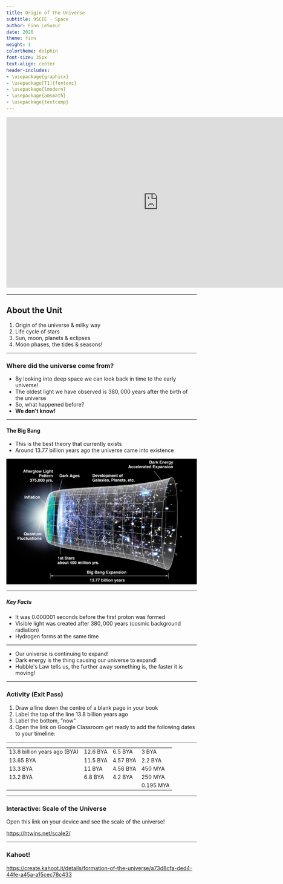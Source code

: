 ```yaml
---
title: Origin of the Universe
subtitle: 9SCIE - Space
author: Finn LeSueur
date: 2020
theme: finn
weight: 1
colortheme: dolphin
font-size: 35px
text-align: center
header-includes:
- \usepackage{graphicx}
- \usepackage[T1]{fontenc}
- \usepackage{lmodern}
- \usepackage{amsmath}
- \usepackage{textcomp}
---
```


<iframe width="803" height="452" src="https://www.youtube.com/embed/wNDGgL73ihY" frameborder="0" allow="accelerometer; autoplay; encrypted-media; gyroscope; picture-in-picture" allowfullscreen></iframe>

---

## About the Unit

1. Origin of the universe & milky way
2. Life cycle of stars
3. Sun, moon, planets & eclipses
4. Moon phases, the tides & seasons!

---

### Where did the universe come from?

- By looking into deep space we can look back in time to the early universe!
- The oldest light we have observed is $380,000$ years after the birth of the universe
- So, what happened before?
- __We don't know!__

---

#### The Big Bang

- This is the best theory that currently exists
- Around 13.77 billion years ago the universe came into existence

![](../assets/the-big-bang.jpg "")

---

##### Key Facts

- It was $0.000001$ seconds before the first proton was formed
- Visible light was created after $380,000$ years (cosmic background radiation)
- Hydrogen forms at the same time

---

- Our universe is continuing to expand!
- Dark energy is the thing causing our universe to expand!
- Hubble's Law tells us, the further away something is, the faster it is moving!

---

### Activity (Exit Pass)

1. Draw a line down the centre of a blank page in your book
2. Label the top of the line 13.8 billion years ago
3. Label the bottom, "now"
4. Open the link on Google Classroom get ready to add the following dates to your timeline:

---

|                               |           |           |            |
|:------------------------------|:----------|:----------|:-----------|
| 13.8 billion years ago (BYA)  | 12.6 BYA  | 6.5 BYA   | 3 BYA      |
| 13.65 BYA                     | 11.5 BYA  | 4.57 BYA  | 2.2 BYA    |
| 13.3 BYA                      | 11 BYA    | 4.56 BYA  | 450 MYA    |
| 13.2 BYA                      | 6.8 BYA   | 4.2 BYA   | 250 MYA    |
|                               |           |           | 0.195 MYA  |

---

### Interactive: Scale of the Universe

Open this link on your device and see the scale of the universe!

https://htwins.net/scale2/

---

### Kahoot!

https://create.kahoot.it/details/formation-of-the-universe/a73d8cfa-ded4-44fe-a45a-a15cec78c433
